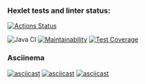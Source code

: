 ### Hexlet tests and linter status:
[![Actions Status](https://github.com/SergeiYakimovich/java-project-lvl2/workflows/hexlet-check/badge.svg)](https://github.com/SergeiYakimovich/java-project-lvl2/actions)

![Java CI](https://github.com/SergeiYakimovich/java-project-lvl2/workflows/Java%20CI/badge.svg)
[![Maintainability](https://api.codeclimate.com/v1/badges/58e397db52e8bf86cdee/maintainability)](https://codeclimate.com/github/SergeiYakimovich/java-project-lvl2/maintainability)
[![Test Coverage](https://api.codeclimate.com/v1/badges/58e397db52e8bf86cdee/test_coverage)](https://codeclimate.com/github/SergeiYakimovich/java-project-lvl2/test_coverage)

###  Asciinema 
[![asciicast](https://asciinema.org/a/f41ldcRjy8Aj6gcsNxsdiOvMY.svg)](https://asciinema.org/a/f41ldcRjy8Aj6gcsNxsdiOvMY)
[![asciicast](https://asciinema.org/a/6Hlx1gXu3sOsdavHkUwQMHxYX.svg)](https://asciinema.org/a/6Hlx1gXu3sOsdavHkUwQMHxYX)
[![asciicast](https://asciinema.org/a/w2xB9FYdDZRgGbFIi0wL9nJ8e.svg)](https://asciinema.org/a/w2xB9FYdDZRgGbFIi0wL9nJ8e)
